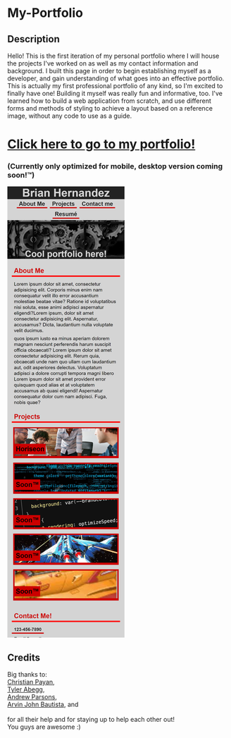 # My-Portfolio

## Description

Hello!
  This is the first iteration of my personal portfolio where I will house the projects I've worked on as well as my contact information and background.
I built this page in order to begin establishing myself as a developer, and gain understanding of what goes into an effective portfolio. This is actually
my first professional portfolio of any kind, so I'm excited to finally have one! Building it myself was really fun and informative, too. I've learned 
how to build a web application from scratch, and use different forms and methods of styling to achieve a layout based on a reference image, without any 
code to use as a guide.


# [Click here to go to my portfolio!](https://hdezbriant.github.io/My-Portfolio/)
### (Currently only optimized for mobile, desktop version coming soon!™)
![Screen capture of my Portfolio in mobile layout](assets/Images/_C__Users_Brian_Desktop_Bootcamp_Assignments_My-Portfolio_index.html.png)


## Credits

Big thanks to:\
[Christian Payan](https://github.com/chrispayan),\
[Tyler Abegg](https://github.com/UnDuhDuhSea),\
[Andrew Parsons](https://github.com/tvnames),\
[Arvin John Bautista](https://github.com/irvinek01), and\
\
for all their help and for staying up to help each other out!\
You guys are awesome :)
